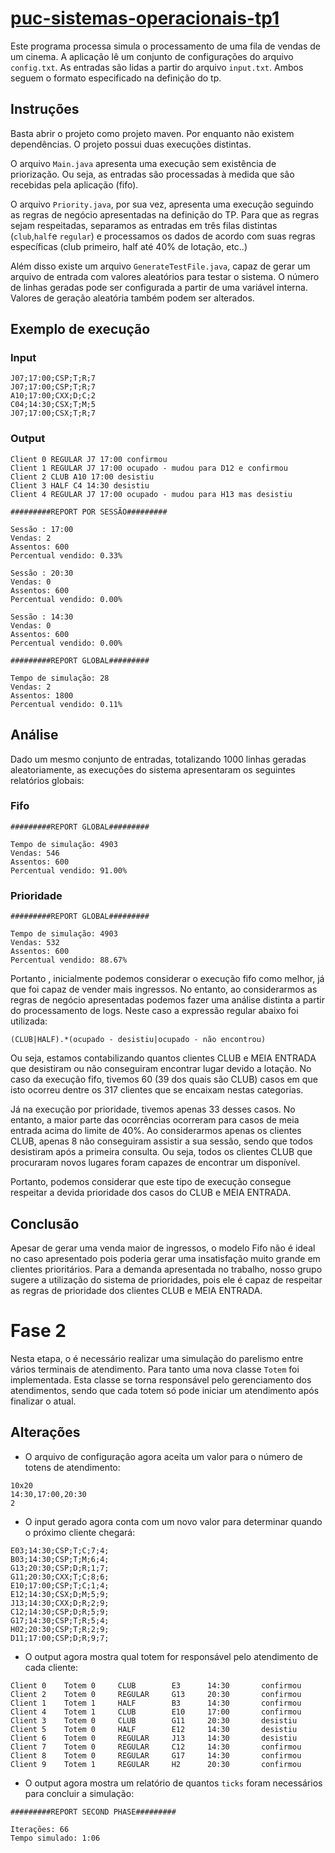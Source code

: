 # [puc-sistemas-operacionais-tp1](https://github.com/ferreiraalves/puc-sistemas-operacionais-tp1)

Este programa processa simula o processamento de uma fila de vendas de um cinema.
A aplicação lê um conjunto de configurações do arquivo `config.txt`.
As entradas são lidas a partir do arquivo `input.txt`. Ambos seguem o formato especificado na definição do tp.

## Instruções

Basta abrir o projeto como projeto maven. Por enquanto não existem dependências. O projeto possui duas execuções distintas.

O arquivo `Main.java` apresenta uma execução sem existência de priorização. Ou seja, as entradas são processadas à medida que são recebidas pela aplicação (fifo).

O arquivo `Priority.java`, por sua vez, apresenta uma execução seguindo as regras de negócio apresentadas na definição do TP.
Para que as regras sejam respeitadas, separamos as entradas em três filas distintas (`club`,`half`e `regular`) e processamos os dados de acordo
com suas regras específicas (club primeiro, half até 40% de lotação, etc..)

Além disso existe um arquivo `GenerateTestFile.java`, capaz de gerar um arquivo de entrada com valores aleatórios para testar o sistema.
O número de linhas geradas pode ser configurada a partir de uma variável interna. Valores de geração aleatória também podem ser alterados.

## Exemplo de execução
### Input
```
J07;17:00;CSP;T;R;7
J07;17:00;CSP;T;R;7
A10;17:00;CXX;D;C;2
C04;14:30;CSX;T;M;5
J07;17:00;CSX;T;R;7
```
### Output
```
Client 0 REGULAR J7 17:00 confirmou
Client 1 REGULAR J7 17:00 ocupado - mudou para D12 e confirmou
Client 2 CLUB A10 17:00 desistiu
Client 3 HALF C4 14:30 desistiu
Client 4 REGULAR J7 17:00 ocupado - mudou para H13 mas desistiu

#########REPORT POR SESSÃO#########

Sessão : 17:00
Vendas: 2
Assentos: 600
Percentual vendido: 0.33%

Sessão : 20:30
Vendas: 0
Assentos: 600
Percentual vendido: 0.00%

Sessão : 14:30
Vendas: 0
Assentos: 600
Percentual vendido: 0.00%

#########REPORT GLOBAL#########

Tempo de simulação: 28
Vendas: 2
Assentos: 1800
Percentual vendido: 0.11%
```

## Análise
Dado um mesmo conjunto de entradas, totalizando 1000 linhas geradas aleatoriamente, as execuções do sistema apresentaram os seguintes relatórios globais:

### Fifo
```
#########REPORT GLOBAL#########

Tempo de simulação: 4903
Vendas: 546
Assentos: 600
Percentual vendido: 91.00%
```

### Prioridade
```
#########REPORT GLOBAL#########

Tempo de simulação: 4903
Vendas: 532
Assentos: 600
Percentual vendido: 88.67%
```

Portanto , inicialmente podemos considerar o execução fifo como melhor, já que foi capaz de vender mais ingressos.
No entanto, ao considerarmos as regras de negócio apresentadas podemos fazer uma análise distinta a partir do processamento de logs.
Neste caso a expressão regular abaixo foi utilizada:

```regex
(CLUB|HALF).*(ocupado - desistiu|ocupado - não encontrou)
```

Ou seja, estamos contabilizando quantos clientes CLUB e MEIA ENTRADA que desistiram ou não conseguiram encontrar lugar devido a lotação.
No caso da execução fifo, tivemos 60 (39 dos quais são CLUB) casos em que isto ocorreu dentre os 317 clientes que se encaixam nestas categorias.

Já na execução por prioridade, tivemos apenas 33 desses casos. No entanto, a maior parte das ocorrências ocorreram para casos de meia entrada acima do limite de 40%.
Ao considerarmos apenas os clientes CLUB, apenas 8 não conseguiram assistir a sua sessão, sendo que todos desistiram após a primeira consulta.
Ou seja, todos os clientes CLUB que procuraram novos lugares foram capazes de encontrar um disponível.

Portanto, podemos considerar que este tipo de execução consegue respeitar a devida prioridade dos casos do CLUB e MEIA ENTRADA.

## Conclusão

Apesar de gerar uma venda maior de ingressos, o modelo Fifo não é ideal no caso apresentado pois poderia gerar uma insatisfação muito grande em clientes prioritários. Para a demanda apresentada no trabalho,
nosso grupo sugere a utilização do sistema de prioridades, pois ele é capaz de respeitar as regras de prioridade dos clientes CLUB e MEIA ENTRADA.


# Fase 2

Nesta etapa, o é necessário realizar uma simulação do parelismo entre vários terminais de atendimento. Para tanto uma nova classe `Totem` foi implementada. 
Esta classe se torna responsável pelo gerenciamento dos atendimentos, sendo que cada totem só pode iniciar um atendimento após finalizar o atual.

## Alterações
- O arquivo de configuração agora aceita um valor para o número de totens de atendimento:
```
10x20
14:30,17:00,20:30
2
```
- O input gerado agora conta com um novo valor para determinar quando o próximo cliente chegará:
```
E03;14:30;CSP;T;C;7;4;
B03;14:30;CSP;T;M;6;4;
G13;20:30;CSP;D;R;1;7;
G11;20:30;CXX;T;C;8;6;
E10;17:00;CSP;T;C;1;4;
E12;14:30;CSX;D;M;5;9;
J13;14:30;CXX;D;R;2;9;
C12;14:30;CSP;D;R;5;9;
G17;14:30;CSP;T;R;5;4;
H02;20:30;CSP;T;R;2;9;
D11;17:00;CSP;D;R;9;7;
```
- O output agora mostra qual totem for responsável pelo atendimento de cada cliente:
```
Client 0	Totem 0		CLUB		E3		14:30		confirmou
Client 2	Totem 0		REGULAR		G13		20:30		confirmou
Client 1	Totem 1		HALF		B3		14:30		confirmou
Client 4	Totem 1		CLUB		E10		17:00		confirmou
Client 3	Totem 0		CLUB		G11		20:30		desistiu
Client 5	Totem 0		HALF		E12		14:30		desistiu
Client 6	Totem 0		REGULAR		J13		14:30		desistiu
Client 7	Totem 0		REGULAR		C12		14:30		confirmou
Client 8	Totem 0		REGULAR		G17		14:30		confirmou
Client 9	Totem 1		REGULAR		H2		20:30		confirmou
```
- O output agora mostra um relatório de quantos `ticks` foram necessários para concluir a simulação:
```
#########REPORT SECOND PHASE#########

Iterações: 66
Tempo simulado: 1:06
```